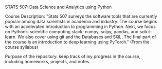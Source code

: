 STATS 507: Data Science and Analytics using Python

Course Description: "Stats 507 surveys the software tools that are currently popular among data scientists in academia and industry. The course begins with an accelerated introduction to programming in Python. Next, we focus on Python’s scientific computing stack: numpy, scipy, pandas, and scikit-learn. We also cover using git and the Databases and SQL. The final part of the course is an introduction to deep learning using PyTorch." (From the course syllabus)

Purpose of the repository: keep track of my progress in the course, including homeworks, projects, and notes.
